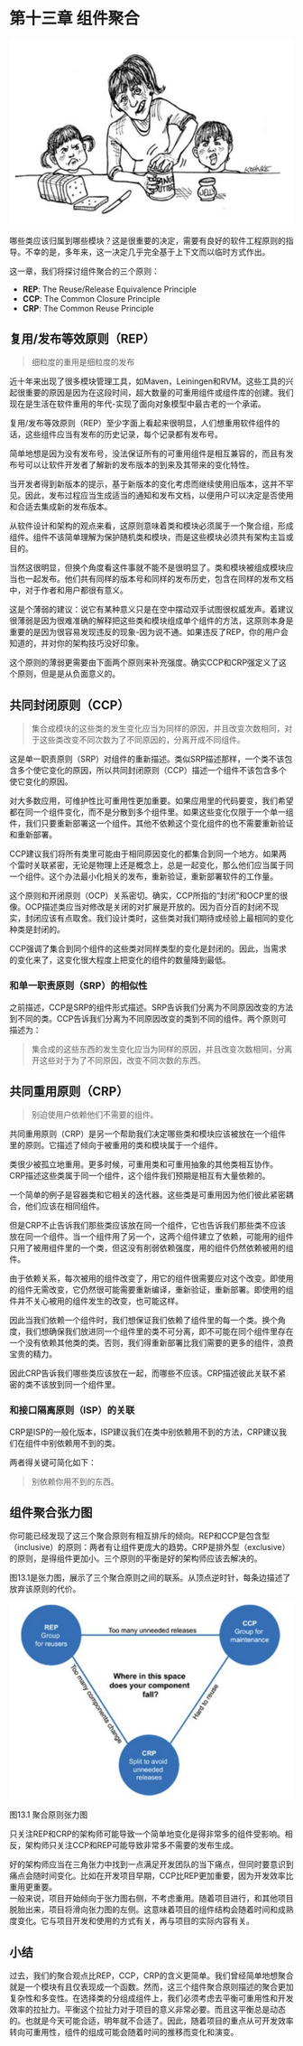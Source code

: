 # 第十三章 组件聚合

![](/assets/13/c13.png)

哪些类应该归属到哪些模块？这是很重要的决定，需要有良好的软件工程原则的指导。不幸的是，多年来，这一决定几乎完全基于上下文而以临时方式作出。

这一章，我们将探讨组件聚合的三个原则：

* **REP**: The Reuse/Release Equivalence Principle
* **CCP**: The Common Closure Principle
* **CRP**: The Common Reuse Principle

## 复用/发布等效原则（REP）

> 细粒度的重用是细粒度的发布

近十年来出现了很多模块管理工具，如Maven，Leiningen和RVM。这些工具的兴起很重要的原因是因为在这段时间，超大数量的可重用组件或组件库的创建。我们现在是生活在软件重用的年代-实现了面向对象模型中最古老的一个承诺。

复用/发布等效原则（REP）至少字面上看起来很明显，人们想重用软件组件的话，这些组件应当有发布的历史记录，每个记录都有发布号。

简单地想是因为没有发布号，没法保证所有的可重用组件是相互兼容的，而且有发布号可以让软件开发者了解新的发布版本的到来及其带来的变化特性。

当开发者得到新版本的提示，基于新版本的变化考虑而继续使用旧版本，这并不罕见。因此，发布过程应当生成适当的通知和发布文档，以便用户可以决定是否使用和合适去集成新的发布版本。

从软件设计和架构的观点来看，这原则意味着类和模块必须属于一个聚合组，形成组件。组件不该简单理解为保护随机类和模块，而是这些模块必须共有架构主旨或目的。

当然这很明显，但换个角度看这件事就不能不是很明显了。类和模块被组成模块应当也一起发布。他们共有同样的版本号和同样的发布历史，包含在同样的发布文档中，对于作者和用户都很有意义。

这是个薄弱的建议：说它有某种意义只是在空中摆动双手试图很权威发声。着建议很薄弱是因为很难准确的解释把这些类和模块组成单个组件的方法，这原则本身是重要的是因为很容易发现违反的现象-因为说不通。如果违反了REP，你的用户会知道的，并对你的架构技巧没好印象。

这个原则的薄弱更需要由下面两个原则来补充强度。确实CCP和CRP强定义了这个原则，但是是从负面意义的。

## 共同封闭原则（CCP）

> 集合成模块的这些类的发生变化应当为同样的原因，并且改变次数相同，对于这些类改变不同次数为了不同原因的，分离开成不同组件。

这是单一职责原则（SRP）对组件的重新描述。类似SRP描述那样，一个类不该包含多个使它变化的原因，所以共同封闭原则（CCP）描述一个组件不该包含多个使它变化的原因。

对大多数应用，可维护性比可重用性更加重要。如果应用里的代码要变，我们希望都在同一个组件变化，而不是分散到多个组件里。如果这些变化仅限于一个单一组件，我们只要重新部署这一个组件。其他不依赖这个变化组件的也不需要重新验证和重新部署。

CCP建议我们将所有类里可能由于相同原因变化的都集合到同一个地方。如果两个雷时关联紧密，无论是物理上还是概念上，总是一起变化，那么他们应当属于同一个组件。这个办法最小化相关的发布，重新验证，重新部署软件的工作量。

这个原则和开闭原则（OCP）关系密切。确实，CCP所指的“封闭”和OCP里的很像。OCP描述类应当对修改是关闭的对扩展是开放的。因为百分百的封闭不现实，封闭应该有点取舍。我们设计类时，这些类对我们期待或经验上最相同的变化种类是封闭的。

CCP强调了集合到同个组件的这些类对同样类型的变化是封闭的。因此，当需求的变化来了，这变化很大程度上把变化的组件的数量降到最低。

### 和单一职责原则（SRP）的相似性

之前描述，CCP是SRP的组件形式描述。SRP告诉我们分离为不同原因改变的方法到不同的类。CCP告诉我们分离为不同原因改变的类到不同的组件。两个原则可描述为：

> 集合成的这些东西的发生变化应当为同样的原因，并且改变次数相同，分离开这些对于为了不同原因，改变不同次数的东西。

## 共同重用原则（CRP）

> 别迫使用户依赖他们不需要的组件。

共同重用原则（CRP）是另一个帮助我们决定哪些类和模块应该被放在一个组件里的原则。它描述了倾向于被重用的类和模块属于一个组件。

类很少被孤立地重用。更多时候，可重用类和可重用抽象的其他类相互协作。CRP描述这些类属于同一个组件，这个组件我们预期是相互有大量依赖的。

一个简单的例子是容器类和它相关的迭代器。这些类是可重用因为他们彼此紧密耦合，他们应该在相同组件。

但是CRP不止告诉我们那些类应该放在同一个组件，它也告诉我们那些类不应该放在同一个组件。当一个组件用了另一个，这两个组件建立了依赖，可能用的组件只用了被用组件里的一个类，但这没有削弱依赖强度，用的组件仍然依赖被用的组件。

由于依赖关系，每次被用的组件改变了，用它的组件很需要应对这个改变。即使用的组件无需改变，它仍然很可能需要重新编译，重新验证，重新部署。即使用的组件并不关心被用的组件发生的改变，也可能这样。

因此当我们依赖一个组件时，我们想保证我们依赖了组件里的每一个类。换个角度，我们想确保我们放进同一个组件里的类不可分离，即不可能在同个组件里存在一个没有依赖其他类的类。否则，我们得重新部署比我们需要的更多的组件，浪费宝贵的精力。

因此CRP告诉我们哪些类应该放在一起，而哪些不应该。CRP描述彼此关联不紧密的类不该放到同一个组件里。

### 和接口隔离原则（ISP）的关联

CRP是ISP的一般化版本，ISP建议我们在类中别依赖用不到的方法，CRP建议我们在组件中别依赖用不到的类。

两者得关键可简化如下：

> 别依赖你用不到的东西。

## 组件聚合张力图

你可能已经发现了这三个聚合原则有相互排斥的倾向。REP和CCP是包含型（inclusive）的原则：两者有让组件更庞大的趋势。CRP是排外型（exclusive）的原则，是得组件更加小。三个原则的平衡是好的架构师应该去解决的。

图13.1是张力图，展示了三个聚合原则之间的联系。从顶点逆时针，每条边描述了放弃该原则的代价。

![](/assets/13/Figure_13.1_Cohesion_principles_tension_diagram.png)

图13.1 聚合原则张力图

只关注REP和CRP的架构师可能导致一个简单地变化是得非常多的组件受影响。相反，架构师只关注CCP和REP可能导致非常多不需要的发布生成。

好的架构师应当在三角张力中找到一点满足开发团队的当下痛点，但同时要意识到痛点会随时间变化。比如在开发项目早期，CCP比REP更加重要，因为开发效率比重用更重要。  
一般来说，项目开始倾向于张力图右侧，不考虑重用。随着项目进行，和其他项目脱胎出来，项目将滑向张力图的左侧。这意味着项目的组件结构会随着时间和成熟度变化。它与项目开发和使用的方式有关，再与项目的实际内容有关。

## 小结

过去，我们的聚合观点比REP，CCP，CRP的含义更简单。我们曾经简单地想聚合就是一个模块有且仅表现成一个函数。然而，这三个组件聚合原则描述的聚合更加复杂性和多变性。在选择类的分组成组件上，我们必须考虑去平衡可重用性和开发效率的拉扯力。平衡这个拉扯力对于项目的意义非常必要。而且这平衡总是动态的。也就是今天可能合适，明年就不合适了。因此，随着项目的重点从可开发效率转向可重用性，组件的组成可能会随着时间的推移而变化和演变。

